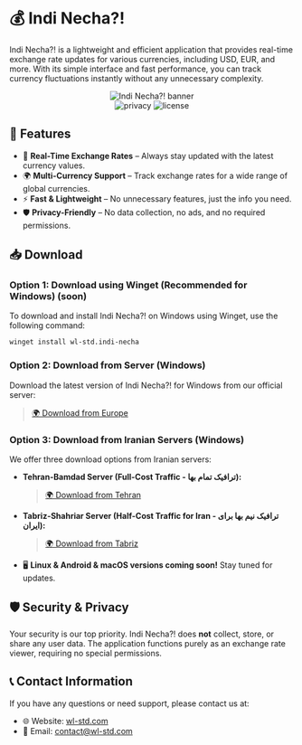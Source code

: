 # 💰 Indi Necha?!

Indi Necha?! is a lightweight and efficient application that provides real-time exchange rate updates for various currencies, including USD, EUR, and more. With its simple interface and fast performance, you can track currency fluctuations instantly without any unnecessary complexity.

<p align="center">
    <img src="https://cdn.wl-std.com/assets/image/banner/indi-necha.svg" alt="Indi Necha?! banner"><br>
    <img src="https://img.shields.io/badge/Data%20Privacy%20100%25%20secure-green" alt="privacy" >
    <img src="https://img.shields.io/badge/License-Custom Proprietary License-blue" alt="license" ><br>
</p>

## 🚀 Features

- 🔄 **Real-Time Exchange Rates** – Always stay updated with the latest currency values.
- 🌍 **Multi-Currency Support** – Track exchange rates for a wide range of global currencies.
- ⚡ **Fast & Lightweight** – No unnecessary features, just the info you need.
- 🛡️ **Privacy-Friendly** – No data collection, no ads, and no required permissions.

## 📥 Download

### Option 1: Download using Winget (Recommended for Windows) (soon)

To download and install Indi Necha?! on Windows using Winget, use the following command:

```sh
winget install wl-std.indi-necha
```

### Option 2: Download from Server (Windows)

Download the latest version of Indi Necha?! for Windows from our official server:

> [🌍 Download from Europe](https://dl1.wl-std.com/Indi%20Necha%20Setup.exe)

### Option 3: Download from Iranian Servers (Windows)

We offer three download options from Iranian servers:

- **Tehran-Bamdad Server (Full-Cost Traffic - ترافیک تمام بها):**

  > [🌍 Download from Tehran](https://dl2.wl-std.com/Indi%20Necha%20Setup.exe)

- **Tabriz-Shahriar Server (Half-Cost Traffic for Iran - ترافیک نیم بها برای ایران):**

  > [🌍 Download from Tabriz](https://dl3.wl-std.com/?file=Indi%20Necha%20Setup.exe&sv=tbz)

- 🖥️ **Linux & Android & macOS versions coming soon!** Stay tuned for updates.

## 🛡️ Security & Privacy

Your security is our top priority. Indi Necha?! does **not** collect, store, or share any user data. The application functions purely as an exchange rate viewer, requiring no special permissions.

## 📞 Contact Information

If you have any questions or need support, please contact us at:
- 🌐 Website: [wl-std.com](https://wl-std.com)
- 📧 Email: [contact@wl-std.com](mailto:contact@wl-std.com)
